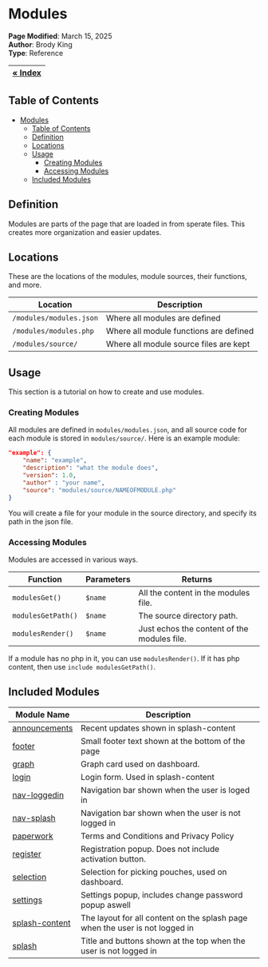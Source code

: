 # Modules

**Page Modified**: March 15, 2025
\
**Author**: Brody King
\
**Type**: Reference

|**[« Index](/docs/index.md)** |
| --------------------------- | 

## Table of Contents

- [Modules](#modules)
  - [Table of Contents](#table-of-contents)
  - [Definition](#definition)
  - [Locations](#locations)
  - [Usage](#usage)
    - [Creating Modules](#creating-modules)
    - [Accessing Modules](#accessing-modules)
  - [Included Modules](#included-modules)

## Definition 

Modules are parts of the page that are loaded in from sperate files. This creates more organization and easier updates.

## Locations
These are the locations of the modules, module sources, their functions, and more.

| Location | Description |
| -------- | ----------- |
| `/modules/modules.json` | Where all modules are defined |
| `/modules/modules.php` | Where all module functions are defined |
| `/modules/source/` | Where all module source files are kept |

## Usage
This section is a tutorial on how to create and use modules.

### Creating Modules

All modules are defined in `modules/modules.json`, and all source code for each module is stored in `modules/source/`. Here is an example module:

```json
"example": {
    "name": "example",
    "description": "what the module does",
    "version": 1.0,
    "author" : "your name",
    "source": "modules/source/NAMEOFMODULE.php"
}
```

You will create a file for your module in the source directory, and specify its path in the json file. 

### Accessing Modules

Modules are accessed in various ways. 

| Function | Parameters | Returns |
| -------- | ---------- | ------- |
| `modulesGet()` | `$name` | All the content in the modules file. |
| `modulesGetPath()` | `$name` | The source directory path. |
| `modulesRender()` | `$name` | Just echos the content of the modules file. |

If a module has no php in it, you can use `modulesRender()`. If it has php content, then use `include modulesGetPath()`.


## Included Modules

| Module Name | Description |
| ----------- | ----------- |
| [announcements](/modules/source/announcements.php) | Recent updates shown in splash-content |
| [footer](/modules/source/footer.php) | Small footer text shown at the bottom of the page |
| [graph](/modules/source/graph.php) | Graph card used on dashboard. |
| [login](/modules/source/login.php) | Login form. Used in splash-content |
| [nav-loggedin](/modules/source/nav-loggedin.php) | Navigation bar shown when the user is loged in |
| [nav-splash](/modules/source/nav-splash.php) | Navigation bar shown when the user is not logged in |
| [paperwork](/modules/source/paperwork.php) | Terms and Conditions and Privacy Policy |
| [register](/modules/source/register.php) | Registration popup. Does not include activation button. |
| [selection](/modules/source/selection.php) | Selection for picking pouches, used on dashboard. |
| [settings](/modules/source/settings.php) | Settings popup, includes change password popup aswell |
| [splash-content](/modules/source/splash-content.php) | The layout for all content on the splash page when the user is not logged in|
| [splash](/modules/source/splash.php) | Title and buttons shown at the top when the user is not logged in|